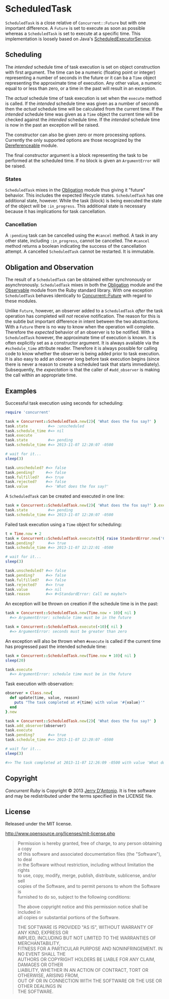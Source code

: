 # ScheduledTask

`ScheduledTask` is a close relative of `Concurrent::Future` but with one
important difference. A `Future` is set to execute as soon as possible
whereas a `ScheduledTask` is set to execute at a specific time. This implementation
is loosely based on Java's
[ScheduledExecutorService](http://docs.oracle.com/javase/7/docs/api/java/util/concurrent/ScheduledExecutorService.html).

## Scheduling

The *intended* schedule time of task execution is set on object construction
with first argument. The time can be a numeric (floating point or integer) representing
a number of seconds in the future or it can ba a `Time` object representing the approximate
time of execution. Any other value, a numeric equal to or less than zero, or a time in the
past will result in an exception.

The *actual* schedule time of task execution is set when the `execute` method is called.
If the *intended* schedule time was given as a number of seconds then the *actual* schedule
time will be calculated from the current time. If the *intended* schedule time was given
as a `Time` object the current time will be checked against the *intended* schedule time.
If the *intended* schedule time is now in the past an exception will be raised.

The constructor can also be given zero or more processing options. Currently the
only supported options are those recognized by the
[Dereferenceable](https://github.com/jdantonio/concurrent-ruby/blob/master/md/dereferenceable.md)
module.

The final constructor argument is a block representing the task to be performed
at the scheduled time. If no block is given an `ArgumentError` will be raised.

### States

`ScheduledTask` mixes in the 
[Obligation](https://github.com/jdantonio/concurrent-ruby/blob/master/md/obligation.md)
module thus giving it "future" behavior. This includes the expected lifecycle states.
`ScheduledTask` has one additional state, however. While the task (block) is being
executed the state of the object will be `:in_progress`. This additional state is 
necessary because it has implications for task cancellation.

### Cancellation

A `:pending` task can be cancelled using the `#cancel` method. A task in any other
state, including `:in_progress`, cannot be cancelled. The `#cancel` method returns
a boolean indicating the success of the cancellation attempt. A cancelled `ScheduledTask`
cannot be restarted. It is immutable.

## Obligation and Observation

The result of a `ScheduledTask` can be obtained either synchronously or asynchronously.
`ScheduledTask` mixes in both the
[Obligation](https://github.com/jdantonio/concurrent-ruby/blob/master/md/obligation.md)
module and the
[Observable](http://ruby-doc.org/stdlib-2.0/libdoc/observer/rdoc/Observable.html)
module from the Ruby standard library. With one exception `ScheduledTask` behaves
identically to
[Concurrent::Future](https://github.com/jdantonio/concurrent-ruby/blob/master/md/future.md)
with regard to these modules.

Unlike `Future`, however, an observer added to a `ScheduledTask` *after* the task
operation has completed will *not* receive notification. The reason for this is the
subtle but important difference in intent between the two abstractions. With a
`Future` there is no way to know when the operation will complete. Therefore the
*expected* behavior of an observer is to be notified. With a `ScheduledTask` however,
the approximate time of execution is known. It is often explicitly set as a constructor
argument. It is always available via the `#schedule_time` attribute reader. Therefore
it is always possible for calling code to know whether the observer is being added
prior to task execution. It is also easy to add an observer long before task
execution begins (since there is never a reason to create a scheduled task that starts
immediately). Subsequently, the *expectation* is that the caller of `#add_observer`
is making the call within an appropriate time.

## Examples

Successful task execution using seconds for scheduling:

```ruby
require 'concurrent'

task = Concurrent::ScheduledTask.new(2){ 'What does the fox say?' }
task.state         #=> :unscheduled
task.schedule_time #=> nil
task.execute
task.state         #=> pending
task.schedule_time #=> 2013-11-07 12:20:07 -0500

# wait for it...
sleep(3)

task.unscheduled? #=> false
task.pending?     #=> false
task.fulfilled?   #=> true
task.rejected?    #=> false
task.value        #=> 'What does the fox say?'
```

A `ScheduledTask` can be created and executed in one line:

```ruby
task = Concurrent::ScheduledTask.new(2){ 'What does the fox say?' }.execute
task.state         #=> pending
task.schedule_time #=> 2013-11-07 12:20:07 -0500
```

Failed task execution using a `Time` object for scheduling:

```ruby
t = Time.now + 2
task = Concurrent::ScheduledTask.execute(t){ raise StandardError.new('Call me maybe?') }
task.pending?      #=> true
task.schedule_time #=> 2013-11-07 12:22:01 -0500

# wait for it...
sleep(3)

task.unscheduled? #=> false
task.pending?     #=> false
task.fulfilled?   #=> false
task.rejected?    #=> true
task.value        #=> nil
task.reason       #=> #<StandardError: Call me maybe?> 
```

An exception will be thrown on creation if the schedule time is in the past:

```ruby
task = Concurrent::ScheduledTask.new(Time.now - 10){ nil }
  #=> ArgumentError: schedule time must be in the future

task = Concurrent::ScheduledTask.execute(-10){ nil }
  #=> ArgumentError: seconds must be greater than zero
```

An exception will also be thrown when `#execute` is called if the current time has
progressed past the intended schedule time:

```ruby
task = Concurrent::ScheduledTask.new(Time.now + 10){ nil }
sleep(20)

task.execute
  #=> ArgumentError: schedule time must be in the future
```

Task execution with observation:

```ruby
observer = Class.new{
  def update(time, value, reason)
    puts "The task completed at #{time} with value '#{value}'"
  end
}.new

task = Concurrent::ScheduledTask.new(2){ 'What does the fox say?' }
task.add_observer(observer)
task.execute
task.pending?      #=> true
task.schedule_time #=> 2013-11-07 12:20:07 -0500

# wait for it...
sleep(3)

#>> The task completed at 2013-11-07 12:26:09 -0500 with value 'What does the fox say?'
```

## Copyright

*Concurrent Ruby* is Copyright &copy; 2013 [Jerry D'Antonio](https://twitter.com/jerrydantonio).
It is free software and may be redistributed under the terms specified in the LICENSE file.

## License

Released under the MIT license.

http://www.opensource.org/licenses/mit-license.php  

> Permission is hereby granted, free of charge, to any person obtaining a copy  
> of this software and associated documentation files (the "Software"), to deal  
> in the Software without restriction, including without limitation the rights  
> to use, copy, modify, merge, publish, distribute, sublicense, and/or sell  
> copies of the Software, and to permit persons to whom the Software is  
> furnished to do so, subject to the following conditions:  
> 
> The above copyright notice and this permission notice shall be included in  
> all copies or substantial portions of the Software.  
> 
> THE SOFTWARE IS PROVIDED "AS IS", WITHOUT WARRANTY OF ANY KIND, EXPRESS OR  
> IMPLIED, INCLUDING BUT NOT LIMITED TO THE WARRANTIES OF MERCHANTABILITY,  
> FITNESS FOR A PARTICULAR PURPOSE AND NONINFRINGEMENT. IN NO EVENT SHALL THE  
> AUTHORS OR COPYRIGHT HOLDERS BE LIABLE FOR ANY CLAIM, DAMAGES OR OTHER  
> LIABILITY, WHETHER IN AN ACTION OF CONTRACT, TORT OR OTHERWISE, ARISING FROM,  
> OUT OF OR IN CONNECTION WITH THE SOFTWARE OR THE USE OR OTHER DEALINGS IN  
> THE SOFTWARE.  
